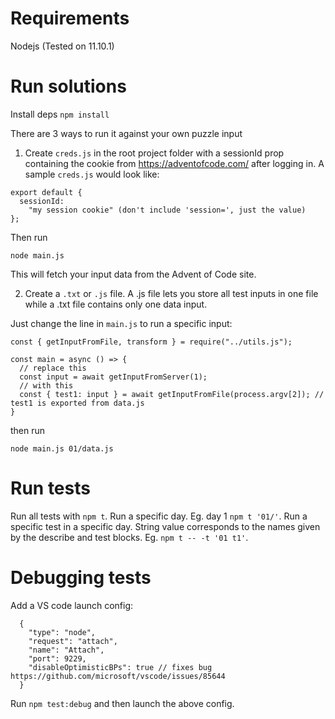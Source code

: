 # Requirements

Nodejs (Tested on 11.10.1)

# Run solutions

Install deps `npm install`

There are 3 ways to run it against your own puzzle input

1. Create `creds.js` in the root project folder with a sessionId prop containing the
   cookie from https://adventofcode.com/ after logging in. A sample `creds.js` would look like:

```
export default {
  sessionId:
    "my session cookie" (don't include 'session=', just the value)
};

```

Then run

`node main.js`

This will fetch your input data from the Advent of Code site.

2. Create a `.txt` or `.js` file. A .js file lets you store all test inputs in one file while a .txt file contains only one data input.

Just change the line in `main.js` to run a specific input:

```
const { getInputFromFile, transform } = require("../utils.js");

const main = async () => {
  // replace this
  const input = await getInputFromServer(1);
  // with this
  const { test1: input } = await getInputFromFile(process.argv[2]); // test1 is exported from data.js
}
```

then run

`node main.js 01/data.js`

# Run tests

Run all tests with `npm t`.
Run a specific day. Eg. day 1 `npm t '01/'`.
Run a specific test in a specific day. String value corresponds to the names given by the
describe and test blocks. Eg. `npm t -- -t '01 t1'`.

# Debugging tests

Add a VS code launch config:

```
  {
    "type": "node",
    "request": "attach",
    "name": "Attach",
    "port": 9229,
    "disableOptimisticBPs": true // fixes bug https://github.com/microsoft/vscode/issues/85644
  }
```

Run `npm test:debug` and then launch the above config.
